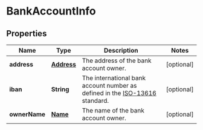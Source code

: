 

# BankAccountInfo


## Properties

| Name | Type | Description | Notes |
|------------ | ------------- | ------------- | -------------|
|**address** | [**Address**](Address.md) | The address of the bank account owner. |  [optional] |
|**iban** | **String** | The international bank account number as defined in the [ISO-13616](https://www.iso.org/standard/81090.html) standard. |  [optional] |
|**ownerName** | [**Name**](Name.md) | The name of the bank account owner. |  [optional] |




